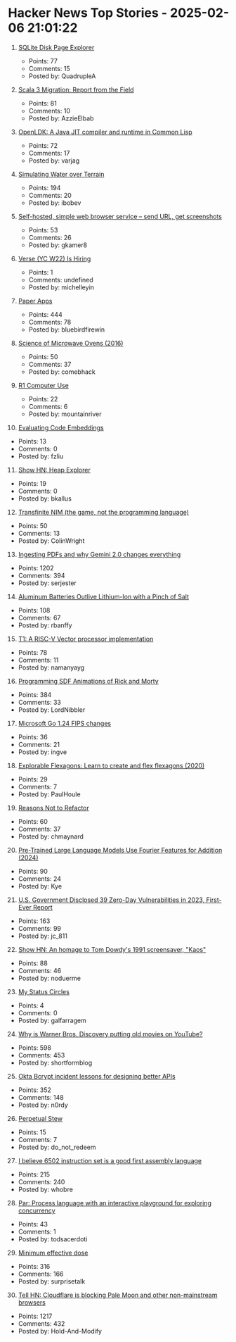 # Hacker News Top Stories - 2025-02-06 21:01:22

1. [SQLite Disk Page Explorer](https://github.com/QuadrupleA/sqlite-page-explorer)
   - Points: 77
   - Comments: 15
   - Posted by: QuadrupleA

2. [Scala 3 Migration: Report from the Field](https://blog.pierre-ricadat.com/scala-3-migration-report-from-the-field)
   - Points: 81
   - Comments: 10
   - Posted by: AzzieElbab

3. [OpenLDK: A Java JIT compiler and runtime in Common Lisp](https://github.com/atgreen/openldk)
   - Points: 72
   - Comments: 17
   - Posted by: varjag

4. [Simulating Water over Terrain](https://lisyarus.github.io/blog/posts/simulating-water-over-terrain.html)
   - Points: 194
   - Comments: 20
   - Posted by: ibobev

5. [Self-hosted, simple web browser service – send URL, get screenshots](https://github.com/US-Artificial-Intelligence/scraper)
   - Points: 53
   - Comments: 26
   - Posted by: gkamer8

6. [Verse (YC W22) Is Hiring](undefined)
   - Points: 1
   - Comments: undefined
   - Posted by: michelleyin

7. [Paper Apps](https://gladdendesign.com/collections/paper-apps)
   - Points: 444
   - Comments: 78
   - Posted by: bluebirdfirewin

8. [Science of Microwave Ovens (2016)](https://www.genuineideas.com/ArticlesIndex/wave.html)
   - Points: 50
   - Comments: 37
   - Posted by: comebhack

9. [R1 Computer Use](https://github.com/agentsea/r1-computer-use)
   - Points: 22
   - Comments: 6
   - Posted by: mountainriver

10. [Evaluating Code Embeddings](https://blog.voyageai.com/2024/12/04/code-retrieval-eval/)
   - Points: 13
   - Comments: 0
   - Posted by: fzliu

11. [Show HN: Heap Explorer](https://github.com/heap-exploitation/heap-explorer)
   - Points: 19
   - Comments: 0
   - Posted by: bkallus

12. [Transfinite NIM (the game, not the programming language)](https://jdh.hamkins.org/transfinite-nim/)
   - Points: 50
   - Comments: 13
   - Posted by: ColinWright

13. [Ingesting PDFs and why Gemini 2.0 changes everything](https://www.sergey.fyi/articles/gemini-flash-2)
   - Points: 1202
   - Comments: 394
   - Posted by: serjester

14. [Aluminum Batteries Outlive Lithium-Ion with a Pinch of Salt](https://spectrum.ieee.org/aluminum-battery)
   - Points: 108
   - Comments: 67
   - Posted by: rbanffy

15. [T1: A RISC-V Vector processor implementation](https://github.com/chipsalliance/t1)
   - Points: 78
   - Comments: 11
   - Posted by: namanyayg

16. [Programming SDF Animations of Rick and Morty](https://danielchasehooper.com/posts/code-animated-rick/)
   - Points: 384
   - Comments: 33
   - Posted by: LordNibbler

17. [Microsoft Go 1.24 FIPS changes](https://devblogs.microsoft.com/go/go-1-24-fips-update/)
   - Points: 36
   - Comments: 21
   - Posted by: ingve

18. [Explorable Flexagons: Learn to create and flex flexagons (2020)](http://loki3.com/flex/explore/)
   - Points: 29
   - Comments: 7
   - Posted by: PaulHoule

19. [Reasons Not to Refactor](https://thoughtbot.com/blog/reasons-not-to-refactor)
   - Points: 60
   - Comments: 37
   - Posted by: chmaynard

20. [Pre-Trained Large Language Models Use Fourier Features for Addition (2024)](https://arxiv.org/abs/2406.03445)
   - Points: 90
   - Comments: 24
   - Posted by: Kye

21. [U.S. Government Disclosed 39 Zero-Day Vulnerabilities in 2023, First-Ever Report](https://www.zetter-zeroday.com/u-s-government-disclosed-39-zero-day-vulnerabilities-in-2023-per-first-ever-report/)
   - Points: 163
   - Comments: 99
   - Posted by: jc_811

22. [Show HN: An homage to Tom Dowdy's 1991 screensaver, "Kaos"](https://thestrikeagency.com/kaos/)
   - Points: 88
   - Comments: 46
   - Posted by: noduerme

23. [My Status Circles](https://www.overcomingbias.com/p/my-status-circles)
   - Points: 4
   - Comments: 0
   - Posted by: galfarragem

24. [Why is Warner Bros. Discovery putting old movies on YouTube?](https://tedium.co/2025/02/05/warner-bros-youtube-full-movie-releases/)
   - Points: 598
   - Comments: 453
   - Posted by: shortformblog

25. [Okta Bcrypt incident lessons for designing better APIs](https://n0rdy.foo/posts/20250121/okta-bcrypt-lessons-for-better-apis/)
   - Points: 352
   - Comments: 148
   - Posted by: n0rdy

26. [Perpetual Stew](https://en.wikipedia.org/wiki/Perpetual_stew)
   - Points: 15
   - Comments: 7
   - Posted by: do_not_redeem

27. [I believe 6502 instruction set is a good first assembly language](https://nemanjatrifunovic.substack.com/p/6502-is-a-good-starting-point-for)
   - Points: 215
   - Comments: 240
   - Posted by: whobre

28. [Par: Process language with an interactive playground for exploring concurrency](https://github.com/faiface/par-lang)
   - Points: 43
   - Comments: 1
   - Posted by: todsacerdoti

29. [Minimum effective dose](https://winnielim.org/journal/minimum-effective-dose/)
   - Points: 316
   - Comments: 166
   - Posted by: surprisetalk

30. [Tell HN: Cloudflare is blocking Pale Moon and other non-mainstream browsers](undefined)
   - Points: 1217
   - Comments: 432
   - Posted by: Hold-And-Modify

